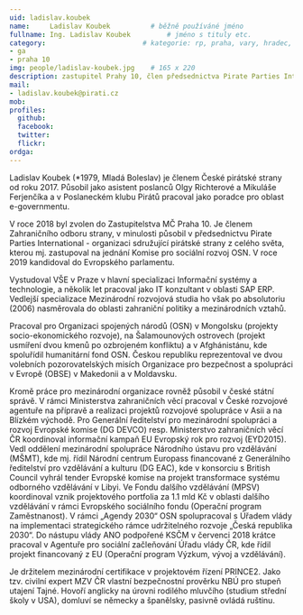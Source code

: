 ```yaml
---
uid: ladislav.koubek
name:     Ladislav Koubek          # běžně používáné jméno
fullname: Ing. Ladislav Koubek         # jméno s tituly etc.
category:                        # kategorie: rp, praha, vary, hradec, jmk, senat
- ga
- praha 10
img: people/ladislav-koubek.jpg    # 165 x 220
description: zastupitel Prahy 10, člen předsednictva Pirate Parties International, kandidát na pozici lídra Pirátů ve volbách do Evropského parlamentu                      # kratký popis, max 160 znaků
mail:
- ladislav.koubek@pirati.cz
mob:                          
profiles:
  github:     
  facebook:         
  twitter:                 
  flickr:        
ordga: 
---
```


Ladislav Koubek (*1979, Mladá Boleslav) je členem České pirátské strany od roku 2017. Působil jako asistent poslanců Olgy Richterové a Mikuláše Ferjenčíka a v Poslaneckém klubu Pirátů pracoval jako poradce pro oblast e-governmentu.

V roce 2018 byl zvolen do Zastupitelstva MČ Praha 10. Je členem Zahraničního odboru strany, v minulosti působil v předsednictvu Pirate Parties International - organizaci sdružující pirátské strany z celého světa, kterou mj. zastupoval na jednání Komise pro sociální rozvoj OSN. V roce 2019 kandidoval do Evropského parlamentu.

Vystudoval VŠE v Praze v hlavní specializaci Informační systémy a technologie, a několik let pracoval jako IT konzultant v oblasti SAP ERP. Vedlejší specializace Mezinárodní rozvojová studia ho však po absolutoriu (2006) nasměrovala do oblasti zahraniční politiky a mezinárodních vztahů.

Pracoval pro Organizaci spojených národů (OSN) v Mongolsku (projekty socio-ekonomického rozvoje), na Šalamounových ostrovech (projekt usmíření dvou kmenů po ozbrojeném konfliktu) a v Afghánistánu, kde spoluřídil humanitární fond OSN. Českou republiku reprezentoval ve dvou volebních pozorovatelských misích Organizace pro bezpečnost a spolupráci v Evropě (OBSE) v Makedonii a v Moldavsku.

Kromě práce pro mezinárodní organizace rovněž působil v české státní správě. V rámci Ministerstva zahraničních věcí pracoval v České rozvojové agentuře na přípravě a realizaci projektů rozvojové spolupráce v Asii a na Blízkém východě. Pro Generální ředitelství pro mezinárodní spolupráci a rozvoj Evropské komise (DG DEVCO) resp. Ministerstvo zahraničních věcí ČR koordinoval informační kampaň EU Evropský rok pro rozvoj (EYD2015). Vedl oddělení mezinárodní spolupráce Národního ústavu pro vzdělávání (MŠMT), kde mj. řídil Národní centrum Europass financované z Generálního ředitelství pro vzdělávání a kulturu (DG EAC), kde v konsorciu s British Council vyhrál tender Evropské komise na projekt transformace systému odborného vzdělávání v Libyi. Ve Fondu dalšího vzdělávání (MPSV) koordinoval vznik projektového portfolia za 1.1 mld Kč v oblasti dalšího vzdělávání v rámci Evropského sociálního fondu (Operační program Zaměstnanost). V rámci „Agendy 2030“ OSN spolupracoval s Úřadem vlády na implementaci strategického rámce udržitelného rozvoje „Česká republika 2030“. Do nástupu vlády ANO podpořené KSČM v červenci 2018 krátce pracoval v Agentuře pro sociální začleňování Úřadu vlády ČR, kde řídil projekt financovaný z EU (Operační program Výzkum, vývoj a vzdělávání).

Je držitelem mezinárodní certifikace v projektovém řízení PRINCE2. Jako tzv. civilní expert MZV ČR vlastní bezpečnostní prověrku NBÚ pro stupeň utajení Tajné. Hovoří anglicky na úrovni rodilého mluvčího (studium střední školy v USA), domluví se německy a španělsky, pasivně ovládá ruštinu.
